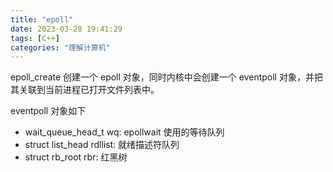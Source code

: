```yaml
---
title: "epoll"
date: 2023-03-28 19:41:29
tags: [C++]
categories: "理解计算机"
---
```



epoll_create 创建一个 epoll 对象，同时内核中会创建一个 eventpoll 对象，并把其关联到当前进程已打开文件列表中。

eventpoll 对象如下

- wait_queue_head_t wq: epollwait 使用的等待队列
- struct list_head rdllist: 就绪描述符队列
- struct rb_root rbr: 红黑树 